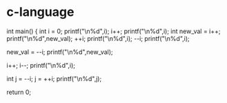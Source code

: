 # c-language


int main() {
int i  = 0;
printf("\n%d",i);
 i++;
printf("\n%d",i);
int new_val = i++;
printf("\n%d",new_val);
++i;
printf("\n%d",i);
--i;
printf("\n%d",i);

new_val = --i;
printf("\n%d",new_val);

i++;
i--;
printf("\n%d",i);

int j = --i;
j = ++i;
printf("\n%d",j);


return 0;
